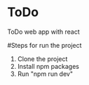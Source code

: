 # ToDo
ToDo web app with react

#Steps for run the project

1) Clone the project
2) Install npm packages
3) Run "npm run dev" 
